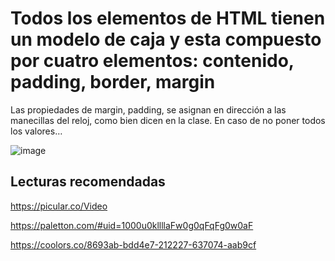 # Todos los elementos de HTML tienen un modelo de caja y esta compuesto por cuatro elementos: contenido, padding, border, margin

Las propiedades de margin, padding, se asignan en dirección a las manecillas del reloj, como bien dicen en la clase. En caso de no poner todos los valores…

![image](https://user-images.githubusercontent.com/41756950/132106710-38fe0cfd-9360-48fb-8b13-0e34f3faf9c4.png)

## Lecturas recomendadas

<https://picular.co/Video>

<https://paletton.com/#uid=1000u0kllllaFw0g0qFqFg0w0aF>

<https://coolors.co/8693ab-bdd4e7-212227-637074-aab9cf>
